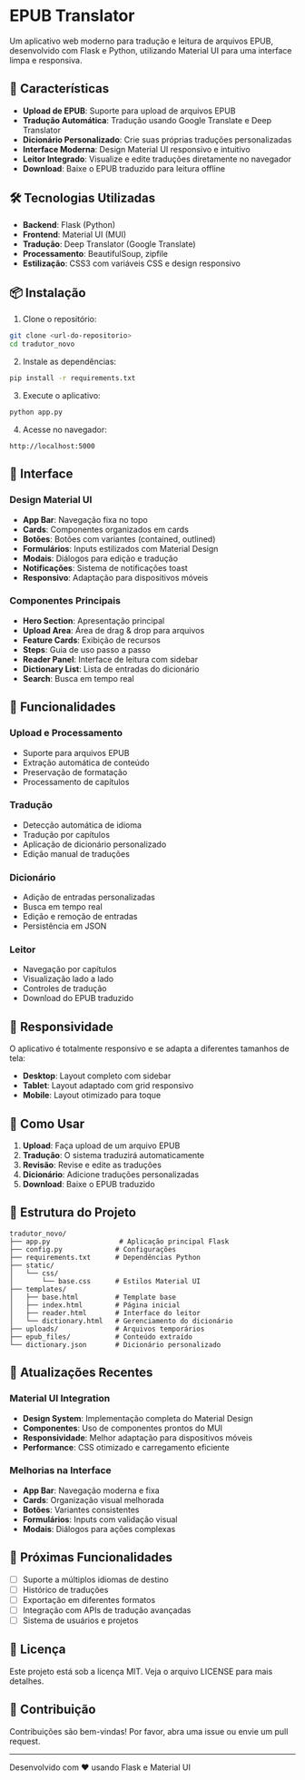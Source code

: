 # EPUB Translator

Um aplicativo web moderno para tradução e leitura de arquivos EPUB, desenvolvido com Flask e Python, utilizando Material UI para uma interface limpa e responsiva.

## 🚀 Características

- **Upload de EPUB**: Suporte para upload de arquivos EPUB
- **Tradução Automática**: Tradução usando Google Translate e Deep Translator
- **Dicionário Personalizado**: Crie suas próprias traduções personalizadas
- **Interface Moderna**: Design Material UI responsivo e intuitivo
- **Leitor Integrado**: Visualize e edite traduções diretamente no navegador
- **Download**: Baixe o EPUB traduzido para leitura offline

## 🛠️ Tecnologias Utilizadas

- **Backend**: Flask (Python)
- **Frontend**: Material UI (MUI)
- **Tradução**: Deep Translator (Google Translate)
- **Processamento**: BeautifulSoup, zipfile
- **Estilização**: CSS3 com variáveis CSS e design responsivo

## 📦 Instalação

1. Clone o repositório:
```bash
git clone <url-do-repositorio>
cd tradutor_novo
```

2. Instale as dependências:
```bash
pip install -r requirements.txt
```

3. Execute o aplicativo:
```bash
python app.py
```

4. Acesse no navegador:
```
http://localhost:5000
```

## 🎨 Interface

### Design Material UI
- **App Bar**: Navegação fixa no topo
- **Cards**: Componentes organizados em cards
- **Botões**: Botões com variantes (contained, outlined)
- **Formulários**: Inputs estilizados com Material Design
- **Modais**: Diálogos para edição e tradução
- **Notificações**: Sistema de notificações toast
- **Responsivo**: Adaptação para dispositivos móveis

### Componentes Principais
- **Hero Section**: Apresentação principal
- **Upload Area**: Área de drag & drop para arquivos
- **Feature Cards**: Exibição de recursos
- **Steps**: Guia de uso passo a passo
- **Reader Panel**: Interface de leitura com sidebar
- **Dictionary List**: Lista de entradas do dicionário
- **Search**: Busca em tempo real

## 🔧 Funcionalidades

### Upload e Processamento
- Suporte para arquivos EPUB
- Extração automática de conteúdo
- Preservação de formatação
- Processamento de capítulos

### Tradução
- Detecção automática de idioma
- Tradução por capítulos
- Aplicação de dicionário personalizado
- Edição manual de traduções

### Dicionário
- Adição de entradas personalizadas
- Busca em tempo real
- Edição e remoção de entradas
- Persistência em JSON

### Leitor
- Navegação por capítulos
- Visualização lado a lado
- Controles de tradução
- Download do EPUB traduzido

## 📱 Responsividade

O aplicativo é totalmente responsivo e se adapta a diferentes tamanhos de tela:

- **Desktop**: Layout completo com sidebar
- **Tablet**: Layout adaptado com grid responsivo
- **Mobile**: Layout otimizado para toque

## 🎯 Como Usar

1. **Upload**: Faça upload de um arquivo EPUB
2. **Tradução**: O sistema traduzirá automaticamente
3. **Revisão**: Revise e edite as traduções
4. **Dicionário**: Adicione traduções personalizadas
5. **Download**: Baixe o EPUB traduzido

## 📁 Estrutura do Projeto

```
tradutor_novo/
├── app.py                 # Aplicação principal Flask
├── config.py             # Configurações
├── requirements.txt      # Dependências Python
├── static/
│   └── css/
│       └── base.css      # Estilos Material UI
├── templates/
│   ├── base.html         # Template base
│   ├── index.html        # Página inicial
│   ├── reader.html       # Interface do leitor
│   └── dictionary.html   # Gerenciamento do dicionário
├── uploads/              # Arquivos temporários
├── epub_files/           # Conteúdo extraído
└── dictionary.json       # Dicionário personalizado
```

## 🔄 Atualizações Recentes

### Material UI Integration
- **Design System**: Implementação completa do Material Design
- **Componentes**: Uso de componentes prontos do MUI
- **Responsividade**: Melhor adaptação para dispositivos móveis
- **Performance**: CSS otimizado e carregamento eficiente

### Melhorias na Interface
- **App Bar**: Navegação moderna e fixa
- **Cards**: Organização visual melhorada
- **Botões**: Variantes consistentes
- **Formulários**: Inputs com validação visual
- **Modais**: Diálogos para ações complexas

## 🚀 Próximas Funcionalidades

- [ ] Suporte a múltiplos idiomas de destino
- [ ] Histórico de traduções
- [ ] Exportação em diferentes formatos
- [ ] Integração com APIs de tradução avançadas
- [ ] Sistema de usuários e projetos

## 📄 Licença

Este projeto está sob a licença MIT. Veja o arquivo LICENSE para mais detalhes.

## 🤝 Contribuição

Contribuições são bem-vindas! Por favor, abra uma issue ou envie um pull request.

---

Desenvolvido com ❤️ usando Flask e Material UI 